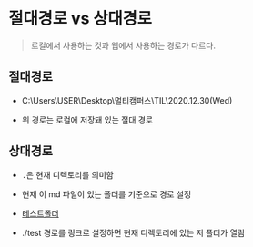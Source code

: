# 절대경로 vs 상대경로

> 로컬에서 사용하는 것과 웹에서 사용하는 경로가 다르다.



## 절대경로

- C:\Users\USER\Desktop\멀티캠퍼스\TIL\2020.12.30(Wed)

- 위 경로는 로컬에 저장돼 있는 절대 경로

   

## 상대경로

- `.`은 현재 디렉토리를 의미함

- 현재 이 md 파일이 있는 폴더를 기준으로 경로 설정
- [테스트폴더](./test)
- ./test  경로를 링크로 설정하면 현재 디렉토리에 있는 저 폴더가 열림